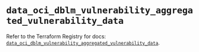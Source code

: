 # `data_oci_dblm_vulnerability_aggregated_vulnerability_data`

Refer to the Terraform Registry for docs: [`data_oci_dblm_vulnerability_aggregated_vulnerability_data`](https://registry.terraform.io/providers/hashicorp/oci/7.19.0/docs/data-sources/dblm_vulnerability_aggregated_vulnerability_data).
